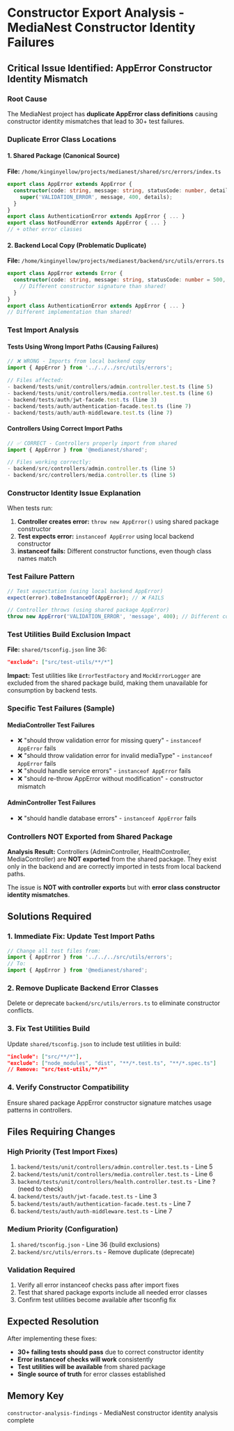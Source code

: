 # Constructor Export Analysis - MediaNest Constructor Identity Failures

## Critical Issue Identified: AppError Constructor Identity Mismatch

### Root Cause

The MediaNest project has **duplicate AppError class definitions** causing constructor identity mismatches that lead to 30+ test failures.

### Duplicate Error Class Locations

#### 1. **Shared Package** (Canonical Source)

**File:** `/home/kinginyellow/projects/medianest/shared/src/errors/index.ts`

```typescript
export class AppError extends AppError {
  constructor(code: string, message: string, statusCode: number, details?: any) {
    super('VALIDATION_ERROR', message, 400, details);
  }
}
export class AuthenticationError extends AppError { ... }
export class NotFoundError extends AppError { ... }
// + other error classes
```

#### 2. **Backend Local Copy** (Problematic Duplicate)

**File:** `/home/kinginyellow/projects/medianest/backend/src/utils/errors.ts`

```typescript
export class AppError extends Error {
  constructor(code: string, message: string, statusCode: number = 500, details: any = {}) {
    // Different constructor signature than shared!
  }
}
export class AuthenticationError extends AppError { ... }
// Different implementation than shared!
```

### Test Import Analysis

#### Tests Using Wrong Import Paths (Causing Failures)

```typescript
// ❌ WRONG - Imports from local backend copy
import { AppError } from '../../../src/utils/errors';

// Files affected:
- backend/tests/unit/controllers/admin.controller.test.ts (line 5)
- backend/tests/unit/controllers/media.controller.test.ts (line 6)
- backend/tests/auth/jwt-facade.test.ts (line 3)
- backend/tests/auth/authentication-facade.test.ts (line 7)
- backend/tests/auth/auth-middleware.test.ts (line 7)
```

#### Controllers Using Correct Import Paths

```typescript
// ✅ CORRECT - Controllers properly import from shared
import { AppError } from '@medianest/shared';

// Files working correctly:
- backend/src/controllers/admin.controller.ts (line 5)
- backend/src/controllers/media.controller.ts (line 5)
```

### Constructor Identity Issue Explanation

When tests run:

1. **Controller creates error:** `throw new AppError()` using shared package constructor
2. **Test expects error:** `instanceof AppError` using local backend constructor
3. **instanceof fails:** Different constructor functions, even though class names match

### Test Failure Pattern

```typescript
// Test expectation (using local backend AppError)
expect(error).toBeInstanceOf(AppError); // ❌ FAILS

// Controller throws (using shared package AppError)
throw new AppError('VALIDATION_ERROR', 'message', 400); // Different constructor!
```

### Test Utilities Build Exclusion Impact

**File:** `shared/tsconfig.json` line 36:

```json
"exclude": ["src/test-utils/**/*"]
```

**Impact:** Test utilities like `ErrorTestFactory` and `MockErrorLogger` are excluded from the shared package build, making them unavailable for consumption by backend tests.

### Specific Test Failures (Sample)

#### MediaController Test Failures

- ❌ "should throw validation error for missing query" - `instanceof AppError` fails
- ❌ "should throw validation error for invalid mediaType" - `instanceof AppError` fails
- ❌ "should handle service errors" - `instanceof AppError` fails
- ❌ "should re-throw AppError without modification" - constructor mismatch

#### AdminController Test Failures

- ❌ "should handle database errors" - `instanceof AppError` fails

### Controllers NOT Exported from Shared Package

**Analysis Result:** Controllers (AdminController, HealthController, MediaController) are **NOT exported** from the shared package. They exist only in the backend and are correctly imported in tests from local backend paths.

The issue is **NOT with controller exports** but with **error class constructor identity mismatches**.

## Solutions Required

### 1. **Immediate Fix: Update Test Import Paths**

```typescript
// Change all test files from:
import { AppError } from '../../../src/utils/errors';
// To:
import { AppError } from '@medianest/shared';
```

### 2. **Remove Duplicate Backend Error Classes**

Delete or deprecate `backend/src/utils/errors.ts` to eliminate constructor conflicts.

### 3. **Fix Test Utilities Build**

Update `shared/tsconfig.json` to include test utilities in build:

```json
"include": ["src/**/*"],
"exclude": ["node_modules", "dist", "**/*.test.ts", "**/*.spec.ts"]
// Remove: "src/test-utils/**/*"
```

### 4. **Verify Constructor Compatibility**

Ensure shared package AppError constructor signature matches usage patterns in controllers.

## Files Requiring Changes

### High Priority (Test Import Fixes)

1. `backend/tests/unit/controllers/admin.controller.test.ts` - Line 5
2. `backend/tests/unit/controllers/media.controller.test.ts` - Line 6
3. `backend/tests/unit/controllers/health.controller.test.ts` - Line ? (need to check)
4. `backend/tests/auth/jwt-facade.test.ts` - Line 3
5. `backend/tests/auth/authentication-facade.test.ts` - Line 7
6. `backend/tests/auth/auth-middleware.test.ts` - Line 7

### Medium Priority (Configuration)

1. `shared/tsconfig.json` - Line 36 (build exclusions)
2. `backend/src/utils/errors.ts` - Remove duplicate (deprecate)

### Validation Required

1. Verify all error instanceof checks pass after import fixes
2. Test that shared package exports include all needed error classes
3. Confirm test utilities become available after tsconfig fix

## Expected Resolution

After implementing these fixes:

- **30+ failing tests should pass** due to correct constructor identity
- **Error instanceof checks will work** consistently
- **Test utilities will be available** from shared package
- **Single source of truth** for error classes established

## Memory Key

`constructor-analysis-findings` - MediaNest constructor identity analysis complete
